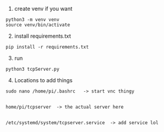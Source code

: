 
1. create venv if you want
```
python3 -m venv venv
source venv/bin/activate
```

2. install requirements.txt

```
pip install -r requirements.txt
```

3. run 

```
python3 tcpServer.py
```

4. Locations to add things 

```
sudo nano /home/pi/.bashrc   -> start vnc thingy 


home/pi/tcpserver  -> the actual server here


/etc/systemd/system/tcpserver.service  -> add service lol
